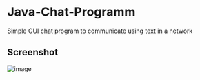 # Java-Chat-Programm
Simple GUI chat program to communicate using text in a network


Screenshot
------
![image](https://user-images.githubusercontent.com/18421306/56592476-6910f000-6608-11e9-9d80-b07fe0fd8e9b.png)

